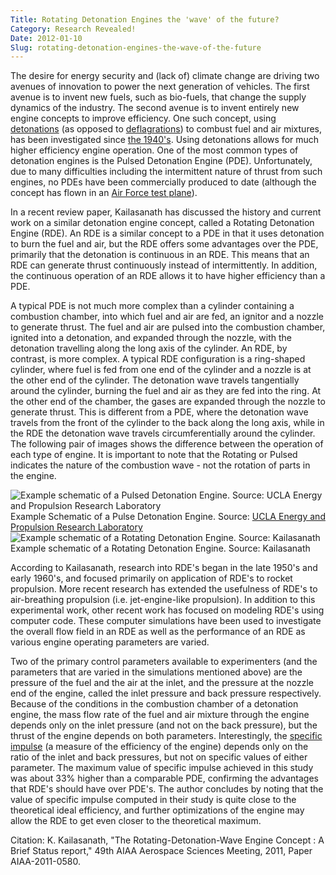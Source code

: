 ```yaml
---
Title: Rotating Detonation Engines the 'wave' of the future?
Category: Research Revealed!
Date: 2012-01-10
Slug: rotating-detonation-engines-the-wave-of-the-future
---
```


The desire for energy security and (lack of) climate change are driving two avenues of innovation to power the next generation of vehicles. The first avenue is to invent new fuels, such as bio-fuels, that change the supply dynamics of the industry. The second avenue is to invent entirely new engine concepts to improve efficiency. One such concept, using [detonations](http://en.wikipedia.org/wiki/Detonation) (as opposed to [deflagrations](http://en.wikipedia.org/wiki/Deflagration)) to combust fuel and air mixtures, has been investigated since [the 1940's](http://ronney.usc.edu/AME514S11/Lecture13/Papers/KailasPDEreview-AIAAJ2000.pdf). Using detonations allows for much higher efficiency engine operation. One of the most common types of detonation engines is the Pulsed Detonation Engine (PDE). Unfortunately, due to many difficulties including the intermittent nature of thrust from such engines, no PDEs have been commercially produced to date (although the concept has flown in an [Air Force test plane][testplane]).
<!--more-->

In a recent review paper, Kailasanath has discussed the history and current work on a similar detonation engine concept, called a Rotating Detonation Engine (RDE). An RDE is a similar concept to a PDE in that it uses detonation to burn the fuel and air, but the RDE offers some advantages over the PDE, primarily that the detonation is continuous in an RDE. This means that an RDE can generate thrust continuously instead of intermittently. In addition, the continuous operation of an RDE allows it to have higher efficiency than a PDE.

A typical PDE is not much more complex than a cylinder containing a combustion chamber, into which fuel and air are fed, an ignitor and a nozzle to generate thrust. The fuel and air are pulsed into the combustion chamber, ignited into a detonation, and expanded through the nozzle, with the detonation travelling along the long axis of the cylinder. An RDE, by contrast, is more complex. A typical RDE configuration is a ring-shaped cylinder, where fuel is fed from one end of the cylinder and a nozzle is at the other end of the cylinder. The detonation wave travels tangentially around the cylinder, burning the fuel and air as they are fed into the ring. At the other end of the chamber, the gases are expanded through the nozzle to generate thrust. This is different from a PDE, where the detonation wave travels from the front of the cylinder to the back along the long axis, while in the RDE the detonation wave travels circumferentially around the cylinder. The following pair of images shows the difference between the operation of each type of engine. It is important to note that the Rotating or Pulsed indicates the nature of the combustion wave - not the rotation of parts in the engine.

![Example schematic of a Pulsed Detonation Engine. Source: UCLA Energy and Propulsion Research Laboratory]({static}/files/2012/01/engine_schematic2.jpg) <br /> Example Schematic of a Pulse Detonation Engine. Source: [UCLA Energy and Propulsion Research Laboratory](http://www.seas.ucla.edu/combustion/projects/pulsed_detonation_wave.html)
![Example schematic of a Rotating Detonation Engine. Source: Kailasanath]({static}/files/2012/01/Kailasanath_RDE.png) <br /> Example schematic of a Rotating Detonation Engine. Source: Kailasanath

According to Kailasanath, research into RDE's began in the late 1950's and early 1960's, and focused primarily on application of RDE's to rocket propulsion. More recent research has extended the usefulness of RDE's to air-breathing propulsion (i.e. jet-engine-like propulsion). In addition to this experimental work, other recent work has focused on modeling RDE's using computer code. These computer simulations have been used to investigate the overall flow field in an RDE as well as the performance of an RDE as various engine operating parameters are varied.

Two of the primary control parameters available to experimenters (and the parameters that are varied in the simulations mentioned above) are the pressure of the fuel and the air at the inlet, and the pressure at the nozzle end of the engine, called the inlet pressure and back pressure respectively. Because of the conditions in the combustion chamber of a detonation engine, the mass flow rate of the fuel and air mixture through the engine depends only on the inlet pressure (and not on the back pressure), but the thrust of the engine depends on both parameters. Interestingly, the [specific impulse][isp] (a measure of the efficiency of the engine) depends only on the ratio of the inlet and back pressures, but not on specific values of either parameter. The maximum value of specific impulse achieved in this study was about 33% higher than a comparable PDE, confirming the advantages that RDE's should have over PDE's. The author concludes by noting that the value of specific impulse computed in their study is quite close to the theoretical ideal efficiency, and further optimizations of the engine may allow the RDE to get even closer to the theoretical maximum.

Citation: K. Kailasanath, "The Rotating-Detonation-Wave Engine Concept : A Brief Status report," 49th AIAA Aerospace Sciences Meeting, 2011, Paper AIAA-2011-0580.

[isp]: http://www.grc.nasa.gov/WWW/k-12/airplane/specimp.html
[testplane]: http://www.afmc.af.mil/news/story_print.asp?id=123098900
